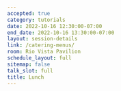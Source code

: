 ```yaml
---
accepted: true
category: tutorials
date: 2022-10-16 12:30:00-07:00
end_date: 2022-10-16 13:30:00-07:00
layout: session-details
link: /catering-menus/
room: Rio Vista Pavilion
schedule_layout: full
sitemap: false
talk_slot: full
title: Lunch
---
```

